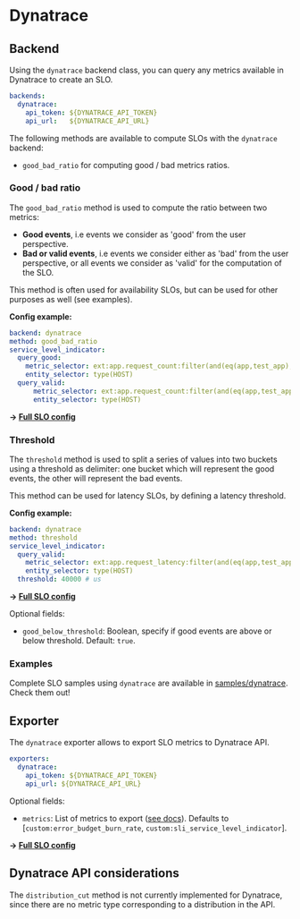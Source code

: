 # Dynatrace

## Backend

Using the `dynatrace` backend class, you can query any metrics available in
Dynatrace to create an SLO.

```yaml
backends:
  dynatrace:
    api_token: ${DYNATRACE_API_TOKEN}
    api_url:   ${DYNATRACE_API_URL}
```

The following methods are available to compute SLOs with the `dynatrace`
backend:

* `good_bad_ratio` for computing good / bad metrics ratios.

### Good / bad ratio

The `good_bad_ratio` method is used to compute the ratio between two metrics:

- **Good events**, i.e events we consider as 'good' from the user perspective.
- **Bad or valid events**, i.e events we consider either as 'bad' from the user
perspective, or all events we consider as 'valid' for the computation of the
SLO.

This method is often used for availability SLOs, but can be used for other
purposes as well (see examples).

**Config example:**

```yaml
backend: dynatrace
method: good_bad_ratio
service_level_indicator:
  query_good:
    metric_selector: ext:app.request_count:filter(and(eq(app,test_app),eq(env,prod),eq(status_code_class,2xx)))
    entity_selector: type(HOST)
  query_valid:
      metric_selector: ext:app.request_count:filter(and(eq(app,test_app),eq(env,prod)))
      entity_selector: type(HOST)
```
**&rightarrow; [Full SLO config](../../samples/dynatrace/slo_dt_app_availability_ratio.yaml)**


### Threshold

The `threshold` method is used to split a series of values into two buckets
using a threshold as delimiter: one bucket which will represent the good events,
the other will represent the bad events.

This method can be used for latency SLOs, by defining a latency threshold.

**Config example:**

```yaml
backend: dynatrace
method: threshold
service_level_indicator:
  query_valid:
    metric_selector: ext:app.request_latency:filter(and(eq(app,test_app),eq(env,prod),eq(status_code_class,2xx)))
    entity_selector: type(HOST)
  threshold: 40000 # us
```
**&rightarrow; [Full SLO config](../../samples/dynatrace/slo_dt_app_latency_threshold.yaml)**

Optional fields:
  * `good_below_threshold`: Boolean, specify if good events are above or below threshold. Default: `true`.


### Examples

Complete SLO samples using `dynatrace` are available in
[samples/dynatrace](../../samples/dynatrace). Check them out!

## Exporter

The `dynatrace` exporter allows to export SLO metrics to Dynatrace API.

```yaml
exporters:
  dynatrace:
    api_token: ${DYNATRACE_API_TOKEN}
    api_url: ${DYNATRACE_API_URL}
```

Optional fields:
  * `metrics`: List of metrics to export ([see docs](../shared/metrics.md)). Defaults to [`custom:error_budget_burn_rate`, `custom:sli_service_level_indicator`].

**&rightarrow; [Full SLO config](../../samples/dynatrace/slo_dt_app_availability_ratio.yaml)**


## Dynatrace API considerations

The `distribution_cut` method is not currently implemented for Dynatrace, since
there are no metric type corresponding to a distribution in the API.
